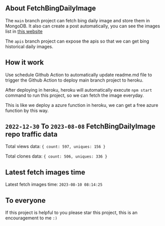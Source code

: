 ## About FetchBingDailyImage

The `main` branch project can fetch bing daily image and store them in MongoDB.
It also can create a post automatically, you can see the images list in [this website](https://oursalbum.netlify.app)

The `apis` branch project can expose the apis so that we can get bing historical daily images.

## How it work

Use schedule Github Action to automatically update readme.md file to trigger the Github Action to deploy main branch project to heroku.

After deploying in heroku, heroku will automatically execute `npm start` command to run this project, so we can fetch the image everyday.

This is like we deploy a azure function in heroku, we can get a free azure function by this way.

## `2022-12-30` To `2023-08-08` FetchBingDailyImage repo traffic data

Total views data: `{ count: 597, uniques: 156 }`

Total clones data: `{ count: 506, uniques: 336 }`

## Latest fetch images time

Latest fetch images time: `2023-08-10 08:14:25`

## To everyone

If this project is helpful to you please star this project, this is an encouragement to me `:)`



